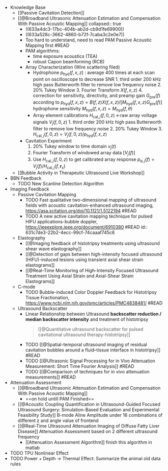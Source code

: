 - Knowledge Base
	- [[Passive Cavitation Detection]]
	- [[@Broadband Ultrasonic Attenuation Estimation and Compensation With Passive Acoustic Mapping]]
	  collapsed:: true
		- ((633a4dc3-17bc-404b-ab2d-cb9d1fe69900))
		- ((633a528c-3662-4860-b72f-7caba3c2e0e7))
		- Too hard to understand, need to read PAM Passive Acoustic Mapping first #READ
		- PAM algorithms:
			- time exposure acoustics (TEA)
			- robust Capon beamforming (RCB)
		- Array Characterization (Wire scattering filed)
			- Hydrophone $p_\text{hyd}(f, x, z)$ : average 400 times at each scan point on oscilloscope to decrease SNR
			  		1. third order 200 kHz high pass Butterworth filter to remove low frequency noise
			  		2. 20% Tukey Window
			  		3. Fourier Transform $X(f,x,z)$
			  		4. correction for sensitivity, directivity, and preamp gain $G_\text{pre}(f)$ according to
			  	$p_\text{hyd}( f, x, z)=B( f, z)X( f, x, z)/[M_\text{hyd}( f, x, z)G_\text{pre}( f )]$
			  	hydrophone sensitivity $M_\text{hyd}( f, x, z)=M_\text{hyd}( f, \theta)$
			- Array element calibrations $H_{\text{cal}, j} ( f, 0, z)$ <-raw array voltage signals $V_j ( f, 0, z)$
			  		1. third order 200 kHz high pass Butterworth filter to remove low frequency noise
			  		2. 20% Tukey Window
			  		3. $H_{\text{cal}, j} ( f, 0, z) = V_j ( f, 0, z)/p_\text{hyd}( f, x, z)$
		- Cavitation Experiment
		  	1. 20% Tukey window to time domain $v_j(t)$
		  	2. Fourier Transform of windowed array data $[V_j(f)]$
		  	3. Use $H_{\text{cal}, j} ( f, 0, z)$ to get calibrated array response $p_{a, j} ( f ) = V_j ( f )/H_{\text{cal}, j} ( f, \textbf{r}_s )$
	- [[Bubble Activity in Therapeutic Ultrasound Live Workshop]]
- BBN Feedback
	- TODO New Scanline Detection Algorithm
- Imaging Feedback
	- Passive Cavitation Mapping
		- TODO Fast qualitative two-dimensional mapping of ultrasound fields with acoustic cavitation-enhanced ultrasound imaging, https://asa.scitation.org/doi/10.1121/1.5122194 #READ
		- TODO A new active cavitation mapping technique for pulsed HIFU applications-bubble doppler, https://ieeexplore.ieee.org/document/6910380 #READ
		  id:: 631c7de3-22b2-4ecc-99cf-74caaaf745c6
	- Elastography
		- [[@Imaging feedback of histotripsy treatments using ultrasound shear wave elastography]]
		- [[@Detection of gaps between high-intensity focused ultrasound (HIFU)-induced lesions using transient axial shear strain elastograms]]
		- [[@Real-Time Monitoring of High-Intensity Focused Ultrasound Treatment Using Axial Strain and Axial-Shear Strain Elastograms]]
	- C-mode
		- TODO Bubble-induced Color Doppler Feedback for Histotripsy Tissue Fractionation, https://www.ncbi.nlm.nih.gov/pmc/articles/PMC4838481/ #READ
	- Ultrasound Backscatter
		- Linear Relationship between Ultrasound **backscatter reduction / median backscatter intensity** and treatment of histotripsy
		  > [[@Quantitative ultrasound backscatter for pulsed cavitational ultrasound therapy-histotripsy]]
		- TODO [[@Spatial-temporal ultrasound imaging of residual cavitation bubbles around a fluid–tissue interface in histotripsy]] #READ
		- TODO [[@Ultrasonic Signal Processing for in Vivo Attenuation Measurement: Short Time Fourier Analysis]] #READ
		- TODO [[@Comparison of techniques for in vivo attenuation measurements]] #READ
- Attenuation Assessment
	- [[@Broadband Ultrasonic Attenuation Estimation and Compensation With Passive Acoustic Mapping]]
		- ==on hold untill PAM Finished==
	- [[@Acoustic Coupling Quantification in Ultrasound-Guided Focused Ultrasound Surgery: Simulation-Based Evaluation and Experimental Feasibility Study]]
	  B-mode Aline Amplitude under 16 combinations of different z and angle value of frontend
	- [[@Real-Time Ultrasound Attenuation Imaging of Diffuse Fatty Liver Disease]]
	  Attenuation Assessment based on 2 different ultrasound frequency
		- [[Attenuation Assessment Algorithm]]
		  finish this algorithm in matlab
- TODO TPU Nonlinear Effect
- TODO Power + Depth -> Thermal Effect: Summarize the animal old data rules